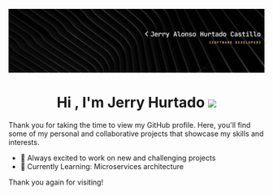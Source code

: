 ![Jerry Hurtado Banner](https://raw.githubusercontent.com/tetohc/MediaResources/refs/heads/main/images/covers/my_cover_2.png?token=GHSAT0AAAAAAC3S2ANXELHCJIF3BIVONBC6Z23ELHA)

<h1 align="center"><b>Hi , I'm Jerry Hurtado </b><img src="https://media.giphy.com/media/hvRJCLFzcasrR4ia7z/giphy.gif" width="35"></h1>

Thank you for taking the time to view my GitHub profile. Here, you'll find some of my personal and collaborative projects that showcase my skills and interests.

- 🚀 Always excited to work on new and challenging projects
- 🌱 Currently Learning: Microservices architecture

Thank you again for visiting!
